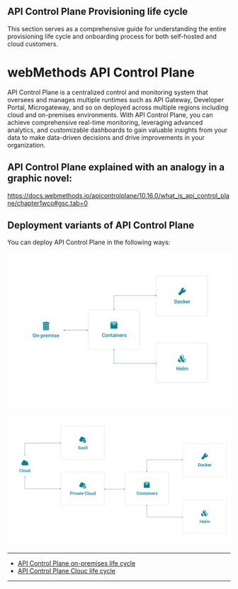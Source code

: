## API Control Plane Provisioning life cycle

This section serves as a comprehensive guide for understanding the entire provisioning life cycle and onboarding process for both self-hosted and cloud customers.

# webMethods API Control Plane

API Control Plane is a centralized control and monitoring system that oversees and manages multiple runtimes such as API Gateway, Developer Portal, Microgateway, and so on deployed across multiple regions including cloud and on-premises environments. With API Control Plane, you can achieve comprehensive real-time monitoring, leveraging advanced analytics, and customizable dashboards to gain valuable insights from your data to make data-driven decisions and drive improvements in your organization.

## API Control Plane explained with an analogy in a graphic novel:
https://docs.webmethods.io/apicontrolplane/10.16.0/what_is_api_control_plane/chapter1wco#gsc.tab=0

## Deployment variants of API Control Plane

You can deploy API Control Plane in the following ways:

![image](/attachments/on-prem_deployment.png)

![image](/attachments/cloud_deployment.png)

***

*	[API Control Plane on-premises life cycle](on_prem_lifecycle/README.md)
*	[API Control Plane Clouc life cycle](cloud_lifecycle/README.md)

***